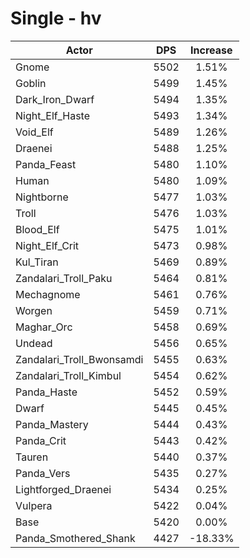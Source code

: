 # Single - hv
| Actor | DPS | Increase |
|---|:---:|:---:|
|Gnome|5502|1.51%|
|Goblin|5499|1.45%|
|Dark_Iron_Dwarf|5494|1.35%|
|Night_Elf_Haste|5493|1.34%|
|Void_Elf|5489|1.26%|
|Draenei|5488|1.25%|
|Panda_Feast|5480|1.10%|
|Human|5480|1.09%|
|Nightborne|5477|1.03%|
|Troll|5476|1.03%|
|Blood_Elf|5475|1.01%|
|Night_Elf_Crit|5473|0.98%|
|Kul_Tiran|5469|0.89%|
|Zandalari_Troll_Paku|5464|0.81%|
|Mechagnome|5461|0.76%|
|Worgen|5459|0.71%|
|Maghar_Orc|5458|0.69%|
|Undead|5456|0.65%|
|Zandalari_Troll_Bwonsamdi|5455|0.63%|
|Zandalari_Troll_Kimbul|5454|0.62%|
|Panda_Haste|5452|0.59%|
|Dwarf|5445|0.45%|
|Panda_Mastery|5444|0.43%|
|Panda_Crit|5443|0.42%|
|Tauren|5440|0.37%|
|Panda_Vers|5435|0.27%|
|Lightforged_Draenei|5434|0.25%|
|Vulpera|5422|0.04%|
|Base|5420|0.00%|
|Panda_Smothered_Shank|4427|-18.33%|
